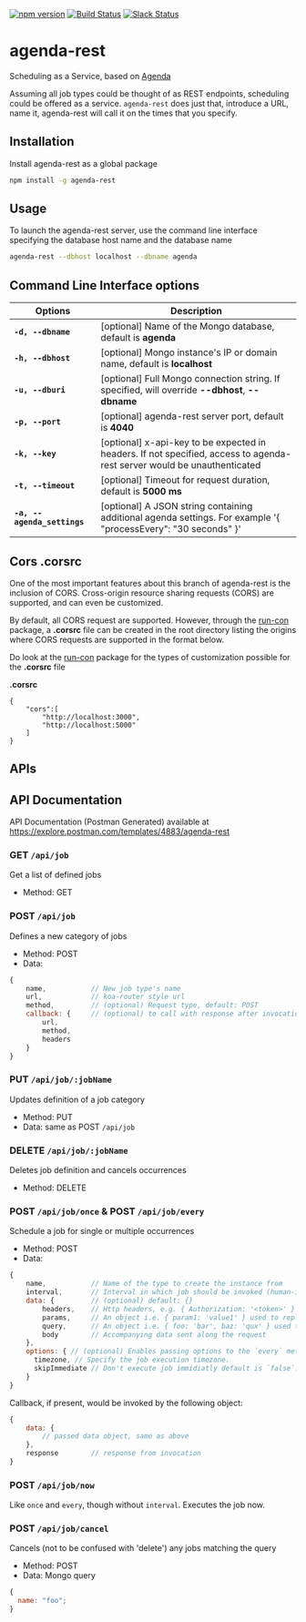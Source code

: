 [![npm version](https://badge.fury.io/js/agenda-rest.svg)](https://www.npmjs.com/package/agenda-rest)
<a href="http://travis-ci.org/agenda/agenda-rest"><img src="https://api.travis-ci.org/agenda/agenda-rest.svg?branch=master" alt="Build Status"></a>
<a href="https://slackin-ekwifvcwbr.now.sh/"><img src="https://slackin-ekwifvcwbr.now.sh/badge.svg" alt="Slack Status"></a>

# agenda-rest

Scheduling as a Service, based on [Agenda](https://github.com/agenda/agenda)

Assuming all job types could be thought of as REST endpoints, scheduling could be offered as a service. `agenda-rest` does just that, introduce a URL, name it, agenda-rest will call it on the times that you specify.

## Installation

Install agenda-rest as a global package

```bash
npm install -g agenda-rest
```

## Usage

To launch the agenda-rest server, use the command line interface specifying the database host name and the database name

```bash
agenda-rest --dbhost localhost --dbname agenda
```

## Command Line Interface options

| Options                     | Description                                                                                                             |
| --------------------------- | ----------------------------------------------------------------------------------------------------------------------- |
| **`-d, --dbname`**          | [optional] Name of the Mongo database, default is **agenda**                                                            |
| **`-h, --dbhost`**          | [optional] Mongo instance's IP or domain name, default is **localhost**                                                 |
| **`-u, --dburi`**           | [optional] Full Mongo connection string. If specified, will override **--dbhost**, **--dbname**                         |
| **`-p, --port`**            | [optional] agenda-rest server port, default is **4040**                                                                 |
| **`-k, --key`**             | [optional] x-api-key to be expected in headers. If not specified, access to agenda-rest server would be unauthenticated |
| **`-t, --timeout`**         | [optional] Timeout for request duration, default is **5000 ms**                                                         |
| **`-a, --agenda_settings`** | [optional] A JSON string containing additional agenda settings. For example '{ "processEvery": "30 seconds" }'          |

## Cors .corsrc

One of the most important features about this branch of agenda-rest is the inclusion of CORS. Cross-origin resource sharing requests (CORS) are supported,
and can even be customized.

By default, all CORS request are supported. However, through the [run-con](https://github.com/goatandsheep/rc) package, a **.corsrc** file can
be created in the root directory listing the origins where CORS requests are supported in the format below.

Do look at the [run-con](https://github.com/goatandsheep/rc) package for the types of customization possible for the **.corsrc** file

**.corsrc**

```
{
    "cors":[
        "http://localhost:3000",
        "http://localhost:5000"
    ]
}

```

## APIs

## API Documentation

API Documentation (Postman Generated) available at https://explore.postman.com/templates/4883/agenda-rest

### **GET `/api/job`**

Get a list of defined jobs

- Method: GET

### **POST `/api/job`**

Defines a new category of jobs

- Method: POST
- Data:

```javascript
{
    name,           // New job type's name
    url,            // koa-router style url
    method,         // (optional) Request type, default: POST
    callback: {     // (optional) to call with response after invocation
        url,
        method,
        headers
    }
}
```

### **PUT `/api/job/:jobName`**

Updates definition of a job category

- Method: PUT
- Data: same as POST `/api/job`

### **DELETE `/api/job/:jobName`**

Deletes job definition and cancels occurrences

- Method: DELETE

### **POST `/api/job/once`** & **POST `/api/job/every`**

Schedule a job for single or multiple occurrences

- Method: POST
- Data:

```javascript
{
    name,           // Name of the type to create the instance from
    interval,       // Interval in which job should be invoked (human-interval, can also be a date string for 'once')
    data: {         // (optional) default: {}
        headers,    // Http headers, e.g. { Authorization: '<token>' }
        params,     // An object i.e. { param1: 'value1' } used to replace path parameters `http://mydommain.com:3333/test/:param1` => `http://mydommain.com:3333/test/value1` notations in the job definition's url.
        query,      // An object i.e. { foo: 'bar', baz: 'qux' } used to create query parameters (http://mydommain.com:3333/test/value1?foo=bar&baz=qux)
        body        // Accompanying data sent along the request
    },
    options: { // (optional) Enables passing options to the `every` method in agenda as documented [here](https://github.com/agenda/agenda#repeateveryinterval-options)
      timezone, // Specify the job execution timezone.
      skipImmediate // Don't execute job immidiatly default is `false`.
    }
}
```

Callback, if present, would be invoked by the following object:

```javascript
{
    data: {
        // passed data object, same as above
    },
    response        // response from invocation
}
```

### **POST `/api/job/now`**

Like `once` and `every`, though without `interval`. Executes the job now.

### **POST `/api/job/cancel`**

Cancels (not to be confused with 'delete') any jobs matching the query

- Method: POST
- Data: Mongo query

```javascript
{
  name: "foo";
}
```
